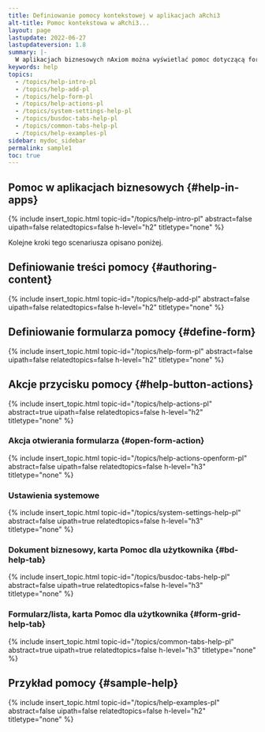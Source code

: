 ```yaml
---
title: Definiowanie pomocy kontekstowej w aplikacjach aRchi3 
alt-title: Pomoc kontekstowa w aRchi3...
layout: page
lastupdate: 2022-06-27 
lastupdateversion: 1.8
summary: |-
  W aplikacjach biznesowych nAxiom można wyświetlać pomoc dotyczącą formularzy, list, definicji dokumentów biznesowych oraz statusów. Treść pomocy jest wyświetlana w zdefiniowanym przez konsultanta formularzu, kiedy użytkownik kliknie ikonę koła ratunkowego {% include image-inline.html url="but-sos.png" %}. Zależnie od ustawień, ikona pomocy jest wyświetlana w obszarze ikon systemowych (np. kontekst, audyt, odśwież) na formularzu i w widoku listy (także w sekcji typu lista).
keywords: help
topics:
  - /topics/help-intro-pl
  - /topics/help-add-pl
  - /topics/help-form-pl
  - /topics/help-actions-pl
  - /topics/system-settings-help-pl
  - /topics/busdoc-tabs-help-pl
  - /topics/common-tabs-help-pl
  - /topics/help-examples-pl
sidebar: mydoc_sidebar
permalink: sample1
toc: true
---
```


## Pomoc w aplikacjach biznesowych {#help-in-apps}

{% include insert_topic.html topic-id="/topics/help-intro-pl" abstract=false uipath=false relatedtopics=false h-level="h2" titletype="none" %}


Kolejne kroki tego scenariusza opisano poniżej.

## Definiowanie treści pomocy {#authoring-content}

{% include insert_topic.html topic-id="/topics/help-add-pl" abstract=false uipath=false relatedtopics=false h-level="h2" titletype="none" %}

## Definiowanie formularza pomocy {#define-form}

{% include insert_topic.html topic-id="/topics/help-form-pl" abstract=false uipath=false relatedtopics=false h-level="h2" titletype="none" %}

## Akcje przycisku pomocy {#help-button-actions}

{% include insert_topic.html topic-id="/topics/help-actions-pl" abstract=true uipath=false relatedtopics=false h-level="h2" titletype="none" %}

### Akcja otwierania formularza {#open-form-action}

{% include insert_topic.html topic-id="/topics/help-actions-openform-pl" abstract=false uipath=false relatedtopics=false h-level="h3" titletype="none" %}

### Ustawienia systemowe

{% include insert_topic.html topic-id="/topics/system-settings-help-pl" abstract=false uipath=true relatedtopics=false h-level="h3" titletype="none" %}

### Dokument biznesowy, karta Pomoc dla użytkownika {#bd-help-tab}

{% include insert_topic.html topic-id="/topics/busdoc-tabs-help-pl" abstract=false uipath=true relatedtopics=false h-level="h3" titletype="none" %}

### Formularz/lista, karta Pomoc dla użytkownika {#form-grid-help-tab}

{% include insert_topic.html topic-id="/topics/common-tabs-help-pl" abstract=true uipath=true relatedtopics=false h-level="h3" titletype="none" %}

## Przykład pomocy {#sample-help}

{% include insert_topic.html topic-id="/topics/help-examples-pl" abstract=false uipath=false relatedtopics=false h-level="h2" titletype="none" %}

